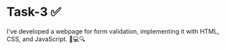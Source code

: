 # Task-3 ✅

I've developed a webpage for form validation, implementing it with HTML, CSS, and JavaScript. 📝💻🔍
